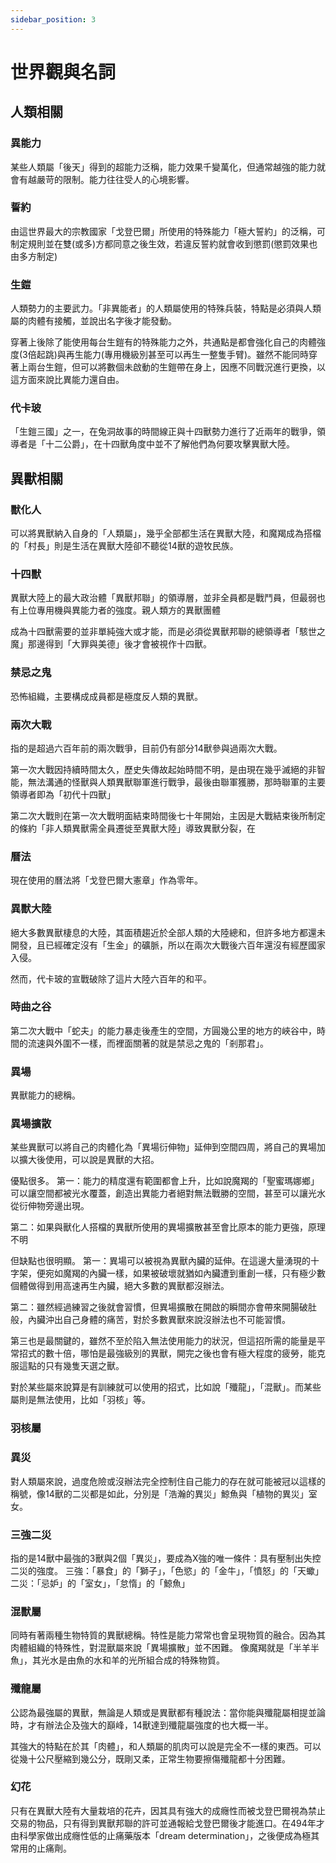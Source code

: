 ```yaml
---
sidebar_position: 3
---
```


# 世界觀與名詞

## 人類相關

### 異能力
某些人類屬「後天」得到的超能力泛稱，能力效果千變萬化，但通常越強的能力就會有越嚴苛的限制。能力往往受人的心境影響。

### 誓約
由這世界最大的宗教國家「戈登巴爾」所使用的特殊能力「極大誓約」的泛稱，可制定規則並在雙(或多)方都同意之後生效，若違反誓約就會收到懲罰(懲罰效果也由多方制定)

### 生鎧
人類勢力的主要武力。「非異能者」的人類屬使用的特殊兵裝，特點是必須與人類屬的肉體有接觸，並說出名字後才能發動。

穿著上後除了能使用每台生鎧有的特殊能力之外，共通點是都會強化自己的肉體強度(3倍起跳)與再生能力(專用機級別甚至可以再生一整隻手臂)。雖然不能同時穿著上兩台生鎧，但可以將數個未啟動的生鎧帶在身上，因應不同戰況進行更換，以這方面來說比異能力還自由。

### 代卡玻
「生鎧三國」之一，在兔洞故事的時間線正與十四獸勢力進行了近兩年的戰爭，領導者是「十二公爵」，在十四獸角度中並不了解他們為何要攻擊異獸大陸。

## 異獸相關

### 獸化人
可以將異獸納入自身的「人類屬」，幾乎全部都生活在異獸大陸，和魔羯成為搭檔的「村長」則是生活在異獸大陸卻不聽從14獸的遊牧民族。

### 十四獸
異獸大陸上的最大政治體「異獸邦聯」的領導層，並非全員都是戰鬥員，但最弱也有上位專用機與異能力者的強度。親人類方的異獸團體

成為十四獸需要的並非單純強大或才能，而是必須從異獸邦聯的總領導者「駭世之魔」那邊得到「大罪與美德」後才會被視作十四獸。

### 禁忌之鬼
恐怖組織，主要構成成員都是極度反人類的異獸。

### 兩次大戰
指的是超過六百年前的兩次戰爭，目前仍有部分14獸參與過兩次大戰。

第一次大戰因持續時間太久，歷史失傳故起始時間不明，是由現在幾乎滅絕的非智能，無法溝通的怪獸與人類異獸聯軍進行戰爭，最後由聯軍獲勝，那時聯軍的主要領導者即為「初代十四獸」

第二次大戰則在第一次大戰明面結束時間後七十年開始，主因是大戰結束後所制定的條約「非人類異獸需全員遷徙至異獸大陸」導致異獸分裂，在

### 曆法

現在使用的曆法將「戈登巴爾大憲章」作為零年。

### 異獸大陸
絕大多數異獸棲息的大陸，其面積趨近於全部人類的大陸總和，但許多地方都還未開發，且已經確定沒有「生金」的礦脈，所以在兩次大戰後六百年還沒有經歷國家入侵。

然而，代卡玻的宣戰破除了這片大陸六百年的和平。

### 時曲之谷

第二次大戰中「蛇夫」的能力暴走後產生的空間，方圓幾公里的地方的峽谷中，時間的流速與外圍不一樣，而裡面關著的就是禁忌之鬼的「剎那君」。

### 異場
異獸能力的總稱。

### 異場擴散
某些異獸可以將自己的肉體化為「異場衍伸物」延伸到空間四周，將自己的異場加以擴大後使用，可以說是異獸的大招。

優點很多。
第一：能力的精度還有範圍都會上升，比如說魔羯的「聖蜜瑪娜鄉」可以讓空間都被光水覆蓋，創造出異能力者絕對無法戰勝的空間，甚至可以讓光水從衍伸物旁邊出現。

第二：如果與獸化人搭檔的異獸所使用的異場擴散甚至會比原本的能力更強，原理不明

但缺點也很明顯。
第一：異場可以被視為異獸內臟的延伸。在這邊大量湧現的十字架，便宛如魔羯的內臟一樣，如果被破壞就猶如內臟遭到重創一樣，只有極少數個體做得到用高速再生內臟，絕大多數的異獸都沒辦法。

第二：雖然經過練習之後就會習慣，但異場擴散在開啟的瞬間亦會帶來開腸破肚般，內臟沖出自己身體的痛苦，對於多數異獸來說沒辦法也不可能習慣。

第三也是最關鍵的，雖然不至於陷入無法使用能力的狀況，但這招所需的能量是平常招式的數十倍，哪怕是最強級別的異獸，開完之後也會有極大程度的疲勞，能克服這點的只有幾隻天選之獸。

對於某些屬來說算是有訓練就可以使用的招式，比如說「殲龍」，「混獸」。而某些屬則是無法使用，比如「羽核」等。

### 羽核屬

### 異災
對人類屬來說，過度危險或沒辦法完全控制住自己能力的存在就可能被冠以這樣的稱號，像14獸的二災都是如此，分別是「浩瀚的異災」鯨魚與「植物的異災」室女。


### 三強二災
指的是14獸中最強的3獸與2個「異災」，要成為X強的唯一條件：具有壓制出失控二災的強度。
三強：「暴食」的「獅子」，「色慾」的「金牛」，「憤怒」的「天蠍」
二災：「忌妒」的「室女」，「怠惰」的「鯨魚」

### 混獸屬
同時有著兩種生物特質的異獸總稱。特性是能力常常也會呈現物質的融合。因為其肉體組織的特殊性，對混獸屬來說「異場擴散」並不困難。
像魔羯就是「半羊半魚」，其光水是由魚的水和羊的光所組合成的特殊物質。

### 殲龍屬
公認為最強屬的異獸，無論是人類或是異獸都有種說法：當你能與殲龍屬相提並論時，才有辦法企及強大的巔峰，14獸達到殲龍屬強度的也大概一半。

其強大的特點在於其「肉體」，和人類屬的肌肉可以說是完全不一樣的東西。可以從幾十公尺壓縮到幾公分，既剛又柔，正常生物要擦傷殲龍都十分困難。

### 幻花
只有在異獸大陸有大量栽培的花卉，因其具有強大的成癮性而被戈登巴爾視為禁止交易的物品，只有得到異獸邦聯的許可並通報給戈登巴爾後才能進口。在494年才由科學家做出成癮性低的止痛藥版本「dream determination」，之後便成為極其常用的止痛劑。
